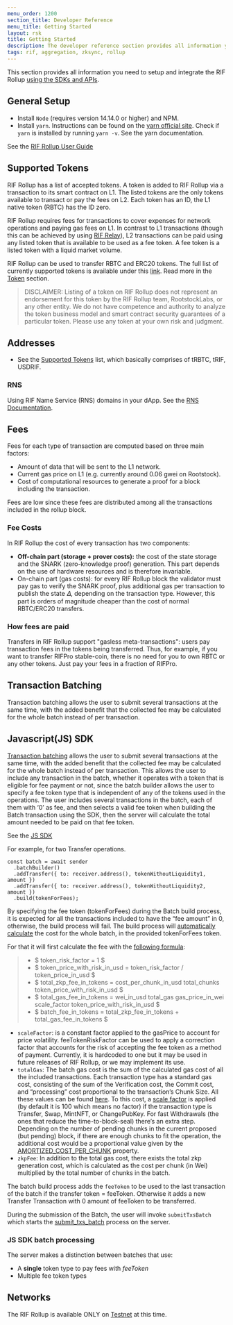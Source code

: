 ```yaml
---
menu_order: 1200
section_title: Developer Reference
menu_title: Getting Started
layout: rsk
title: Getting Started
description: The developer reference section provides all information you need to use and integrate the RIF Rollup using the SDKs available. 
tags: rif, aggregation, zksync, rollup
---
```


This section provides all information you need to setup and integrate the RIF Rollup [using the SDKs and APIs](sdk). 

## General Setup

* Install `Node` (requires version 14.14.0 or higher) and NPM.
* Install `yarn`. Instructions can be found on the [yarn official site](https://classic.yarnpkg.com/en/docs/install/). Check if `yarn` is installed by running `yarn -v`. See the yarn documentation.

See the [RIF Rollup User Guide](/guides/rif-rollup/)

## Supported Tokens

RIF Rollup has a list of accepted tokens. A token is added to RIF Rollup via a transaction to its smart contract on L1. The listed tokens are the only tokens available to transact or pay the fees on L2. Each token has an ID, the L1 native token (RBTC) has the ID zero.

RIF Rollup requires fees for transactions to cover expenses for network operations and paying gas fees on L1. In contrast to L1 transactions (though this can be achieved by using [RIF Relay](https://github.com/rsksmart/rif-relay)), L2 transactions can be paid using any listed token that is available to be used as a fee token. A fee token is a listed token with a liquid market volume.

RIF Rollup can be used to transfer RBTC and ERC20 tokens. The full list of currently supported tokens is available under this [link](https://explorer.dev.aggregation.rifcomputing.net/). Read more in the [Token](https://github.com/rsksmart/rif-rollup/blob/main/docs/tokens.md#tokens) section.

> DISCLAIMER: Listing of a token on RIF Rollup does not represent an endorsement for this token by the RIF Rollup team, RootstockLabs, or any other entity. We do not have competence and authority to analyze the token business model and smart contract security guarantees of a particular token. Please use any token at your own risk and judgment.

## Addresses

* See the [Supported Tokens](https://explorer.testnet.rollup.rif.technology/explorer/tokens) list, which basically comprises of tRBTC, tRIF, USDRIF.

### RNS

Using RIF Name Service (RNS) domains in your dApp. See the [RNS Documentation](/rif/rns/).

## Fees
Fees for each type of transaction are computed based on three main factors:

* Amount of data that will be sent to the L1 network.
* Current gas price on L1 (e.g. currently around 0.06 gwei on Rootstock).
* Cost of computational resources to generate a proof for a block including the transaction.

Fees are low since these fees are distributed among all the transactions included in the rollup block.

### Fee Costs

In RIF Rollup the cost of every transaction has two components:

* **Off-chain part (storage + prover costs):** the cost of the state storage and the SNARK (zero-knowledge proof) generation. This part depends on the use of hardware resources and is therefore invariable.
* On-chain part (gas costs): for every RIF Rollup block the validator must pay gas to verify the SNARK proof, plus additional gas per transaction to publish the state 𝛥, depending on the transaction type. However, this part is orders of magnitude cheaper than the cost of normal RBTC/ERC20 transfers.

### How fees are paid

Transfers in RIF Rollup support "gasless meta-transactions": users pay transaction fees in the tokens being transferred. Thus, for example, if you want to transfer RIFPro stable-coin, there is no need for you to own RBTC or any other tokens. Just pay your fees in a fraction of RIFPro.

## Transaction Batching

Transaction batching allows the user to submit several transactions at the same time, with the added benefit that the collected fee may be calculated for the whole batch instead of per transaction.

## Javascript(JS) SDK

[Transaction batching](https://github.com/rsksmart/rif-rollup-js-sdk-docs/tree/develop/providers#submit-transactions-batch) allows the user to submit several transactions at the same time, with the added benefit that the collected fee may be calculated for the whole batch instead of per transaction.
This allows the user to include any transaction in the batch, whether it operates with a token that is eligible for fee payment or not, since the batch builder allows the user to specify a fee token type that is independent of any of the tokens used in the operations. The user includes several transactions in the batch, each of them with ‘0’ as fee, and then selects a valid fee token when building the Batch transaction using the SDK, then the server will calculate the total amount needed to be paid on that fee token.

See the [JS SDK](./sdk)

For example, for two Transfer operations.

```shell
const batch = await sender
  .batchBuilder()
  .addTransfer({ to: receiver.address(), tokenWithoutLiquidity1, amount })
  .addTransfer({ to: receiver.address(), tokenWithoutLiquidity2, amount })
  .build(tokenForFees);
```

By specifying the fee token (tokenForFees) during the Batch build process, it is expected for all the transactions included to have the “fee amount” in 0, otherwise, the build process will fail. The build process will [automatically calculate](https://github.com/rsksmart/rif-rollup-js-sdk/blob/main/src/batch-builder.ts#L110) the cost for the whole batch, in the provided tokenForFees token. 

For that it will first calculate the fee with the [following formula](https://github.com/rsksmart/rif-rollup/blob/main/core/bin/zksync_api/src/fee_ticker/mod.rs#L408):

> - $ token_risk_factor = 1 $
> - $ token_price_with_risk_in_usd = token_risk_factor / token_price_in_usd $
> - $ total_zkp_fee_in_tokens = cost_per_chunk_in_usd total_chunks token_price_with_risk_in_usd $
> - $ total_gas_fee_in_tokens = wei_in_usd total_gas gas_price_in_wei scale_factor token_price_with_risk_in_usd $
> - $ batch_fee_in_tokens = total_zkp_fee_in_tokens + total_gas_fee_in_tokens $

- `scaleFactor`: is a constant factor applied to the gasPrice to account for price volatility. feeTokenRiskFactor can be used to apply a correction factor that accounts for the risk of accepting the fee token as a method of payment. Currently, it is hardcoded to one but it may be used in future releases of RIF Rollup, or we may implement its use.
- `totalGas`: The batch gas cost is the sum of the calculated gas cost of all the included transactions. Each transaction type has a standard gas cost, consisting of the sum of the Verification cost, the Commit cost, and “processing” cost proportional to the transaction’s Chunk Size. All these values can be found [here](https://github.com/rsksmart/rif-rollup/blob/main/core/bin/zksync_api/src/fee_ticker/constants.rs). To this cost, a [scale factor](https://github.com/rsksmart/rif-rollup/blob/main/etc/env/base/fee_ticker.toml#L24) is applied (by default it is 100 which means no factor) if the transaction type is Transfer, Swap, MintNFT, or ChangePubKey. For fast Withdrawals (the ones that reduce the time-to-block-seal) there’s an extra step. Depending on the number of pending chunks in the current proposed (but pending) block, if there are enough chunks to fit the operation, the additional cost would be a proportional value given by the [AMORTIZED_COST_PER_CHUNK](https://github.com/rsksmart/rif-rollup/blob/main/core/bin/zksync_api/src/fee_ticker/constants.rs#L7) property.
- `zkpFee`: In addition to the total gas cost, there exists the total zkp generation cost, which is calculated as the cost per chunk (in Wei) multiplied by the total number of chunks in the batch.

The batch build process adds the `feeToken` to be used to the last transaction of the batch if the transfer token = feeToken. Otherwise it adds a new Transfer Transaction with 0 amount of feeToken to be transferred.

During the submission of the Batch, the user will invoke `submitTxsBatch` which starts the [submit_txs_batch](https://github.com/rsksmart/rif-rollup/blob/main/core/bin/zksync_api/src/api_server/tx_sender.rs#L633) process on the server.

### JS SDK batch processing

The server makes a distinction between batches that use:

* A **single** token type to pay fees with _feeToken_
* Multiple fee token types

## Networks

The RIF Rollup is available ONLY on [Testnet](https://wallet.testnet.rollup.rif.technology/) at this time.
